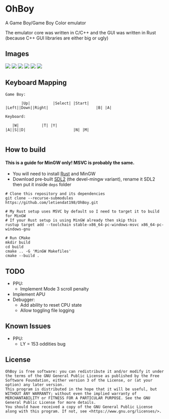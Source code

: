 # OhBoy

A Game Boy/Game Boy Color emulator

The emulator core was written in C/C++ and the GUI was written in Rust (because C++ GUI libraries
are either big or ugly)

## Images

![](images/image1.png)
![](images/image2.png)
![](images/image3.png)
![](images/image4.png)
![](images/image5.png)
![](images/image6.png)

## Keyboard Mapping
```
Game Boy:

       |Up|          |Select| |Start| 
|Left||Down||Right|                     |B| |A|

Keyboard:

   |W|          |T| |Y| 
|A||S||D|                     |N| |M|
      
```

## How to build
#### This is a guide for MinGW only! MSVC is probably the same.
- You will need to install [Rust](https://www.rust-lang.org/tools/install) and MinGW
- Download pre-built [SDL2](https://github.com/libsdl-org/SDL/releases/tag/release-2.30.8) (the devel-mingw variant), 
rename it SDL2 then put it inside `deps` folder
```
# Clone this repository and its dependencies
git clone --recurse-submodules https://github.com/letiendat198/OhBoy.git

# My Rust setup uses MSVC by default so I need to target it to build for MinGW
# If your Rust setup is using MinGW already then skip this
rustup target add --toolchain stable-x86_64-pc-windows-msvc x86_64-pc-windows-gnu

# Run CMake
mkdir build
cd build
cmake .. -G 'MinGW Makefiles'
cmake --build .
```

## TODO

- PPU:
  - Implement Mode 3 scroll penalty
- Implement APU
- Debugger:
  - Add ability to reset CPU state
  - Allow toggling file logging

## Known Issues

- PPU:
  - LY = 153 oddities bug

## License
    OhBoy is free software: you can redistribute it and/or modify it under the terms of the GNU General Public License as published by the Free Software Foundation, either version 3 of the License, or (at your option) any later version.
    This program is distributed in the hope that it will be useful, but WITHOUT ANY WARRANTY; without even the implied warranty of MERCHANTABILITY or FITNESS FOR A PARTICULAR PURPOSE. See the GNU General Public License for more details.
    You should have received a copy of the GNU General Public License along with this program. If not, see <https://www.gnu.org/licenses/>. 